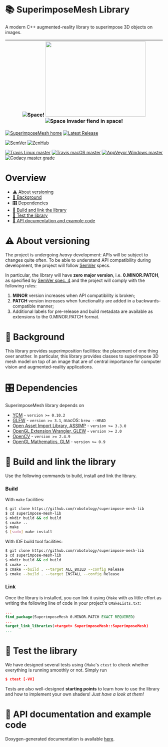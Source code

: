# 📚 SuperimposeMesh Library

A modern C++ augmented-reality library to superimpose 3D objects on images.

|![Space!](doc/images/space.png) <img width="320" height="240" src="doc/images/alien_mesh.png">  ![Space Invader fiend in space!](doc/images/alien_space.jpg)|
|------------|

[![SuperimposeMesh home](https://img.shields.io/badge/SuperimposeMesh-Home%20%26%20Doc-E0C57F.svg?style=flat-square)](https://robotology.github.io/superimpose-mesh-lib/doc/doxygen/html/index.html) [![Latest Release](https://img.shields.io/github/release/robotology/superimpose-mesh-lib.svg?style=flat-square&label=Latest%20Release)](https://github.com/robotology/superimpose-mesh-lib/releases)

[![SemVer](https://img.shields.io/badge/SemVer-2.0.0-brightgreen.svg?style=flat-square)](http://semver.org/) [![ZenHub](https://img.shields.io/badge/Shipping_faster_with-ZenHub-blue.svg?style=flat-square)](https://zenhub.com)

[![Travis Linux master](https://img.shields.io/travis/robotology/superimpose-mesh-lib/master.svg?label=Build&logo=linux&logoColor=black&style=popout-square)](https://travis-ci.org/robotology/superimpose-mesh-lib)
[![Travis macOS master](https://img.shields.io/travis/robotology/superimpose-mesh-lib/master.svg?label=Build&logo=apple&style=popout-square)](https://travis-ci.org/robotology/superimpose-mesh-lib)
[![AppVeyor Windows master](https://img.shields.io/appveyor/ci/robotology/superimpose-mesh-lib/master.svg?label=Build&logo=windows&logoColor=blue&style=popout-square)](https://ci.appveyor.com/project/robotology/superimpose-mesh-lib)
[![Codacy master grade](https://img.shields.io/codacy/grade/b5b72dc7c9204c03ad37bd9c1ee4460c/master.svg?label=Code%20quality&logo=codacy&logoColor=black&style=popout-square)](https://www.codacy.com/app/robotology/superimpose-mesh-lib?utm_source=github.com&amp;utm_medium=referral&amp;utm_content=robotology/superimpose-mesh-lib&amp;utm_campaign=Badge_Grade)

# Overview
- [⚠️ About versioning](#️-about-versioning)
- [📖 Background](#-background)
- [🎛 Dependencies](#-dependencies)
- [🔨 Build and link the library](#-build-and-link-the-library)
- [🔬 Test the library](#-test-the-library)
- [📝 API documentation and example code](#-api-documentation-and-example-code)


# ⚠️ About versioning
The project is undergoing _heavy_ development: APIs will be subject to changes quite often.
To be able to understand API compatibility during development, the project will follow [SemVer](http://semver.org/) specs.

In particular, the library will have **zero major version**, i.e. **0.MINOR.PATCH**, as specified by [SemVer spec. 4](http://semver.org/#spec-item-4) and the project will comply with the following rules:
1. **MINOR** version increases when API compatibility is broken;
2. **PATCH** version increases when functionality are added in a backwards-compatible manner;
3. Additional labels for pre-release and build metadata are available as extensions to the 0.MINOR.PATCH format.


# 📖 Background
This library provides superimposition facilities: the placement of one thing over another.
In particular, this library provides classes to superimpose 3D mesh model on top of an image that are of central importance for computer vision and augmented-reality applications.


# 🎛 Dependencies
SuperimposeMesh library depends on
- [YCM](https://github.com/robotology/ycm) - `version >= 0.10.2`
- [GLFW](http://www.glfw.org) - `version >= 3.1`, macOS: `brew --HEAD`
- [Open Asset Import Library, ASSIMP](http://assimp.org) - `version >= 3.3.0`
- [OpenGL Extension Wrangler, GLEW](http://glew.sourceforge.net) - `version >= 2.0`
- [OpenCV](http://opencv.org) - `version >= 2.4.9`
- [OpenGL Mathematics, GLM](http://glm.g-truc.net) - `version >= 0.9`


# 🔨 Build and link the library
Use the following commands to build, install and link the library.

### Build
With `make` facilities:
```bash
$ git clone https://github.com/robotology/superimpose-mesh-lib
$ cd superimpose-mesh-lib
$ mkdir build && cd build
$ cmake ..
$ make
$ [sudo] make install
```

With IDE build tool facilities:
```bash
$ git clone https://github.com/robotology/superimpose-mesh-lib
$ cd superimpose-mesh-lib
$ mkdir build && cd build
$ cmake ..
$ cmake --build . --target ALL_BUILD --config Release
$ cmake --build . --target INSTALL --config Release
```

### Link
Once the library is installed, you can link it using `CMake` with as little effort as writing the following line of code in your project's `CMakeLists.txt`:
```cmake
...
find_package(SuperimposeMesh 0.MINOR.PATCH EXACT REQUIRED)
...
target_link_libraries(<target> SuperimposeMesh::SuperimposeMesh)
...
```


# 🔬 Test the library
We have designed several tests using `CMake`'s `ctest` to check whether everything is running smoothly or not.
Simply run
```cmake
$ ctest [-VV]
```

Tests are also well-designed **starting points** to learn how to use the library and how to implement your own shaders! _Just have a look at them!_


# 📝 API documentation and example code
Doxygen-generated documentation is available [here](https://robotology.github.io/superimpose-mesh-lib/doc/doxygen/html/index.html).

